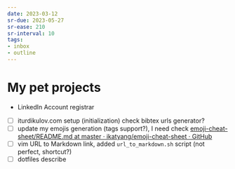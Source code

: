 ```yaml
---
date: 2023-03-12
sr-due: 2023-05-27
sr-ease: 210
sr-interval: 10
tags:
- inbox
- outline
---
```


# My pet projects

- LinkedIn Account registrar
- [ ] iturdikulov.com setup (initialization) check bibtex urls generator?
- [ ] update my emojis generation (tags support?), I need check
      [emoji-cheat-sheet/README.md at master · ikatyang/emoji-cheat-sheet · GitHub](https://github.com/ikatyang/emoji-cheat-sheet/blob/master/README.md)
- [ ] vim URL to Markdown link, added `url_to_markdown.sh` script (not perfect, shortcut?)
- [ ] dotfiles describe
